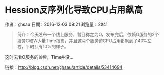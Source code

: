 # Hession反序列化导致CPU占用飙高
作者：ghsau
日期：2016-12-03 09:21
浏览量：2041
> 简介：今天发布一个线上服务，暂且称之为O，发布完后，依赖O服务的2个服务C和W大量Time报警，并且这两个服务的CPU占用都飙到了40%左右，平时只有10%的样子。 
 
这时去看O服务的监控，Time并没...

 链接：http://blog.csdn.net/ghsau/article/details/53414694
